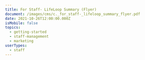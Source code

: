 ```yaml
---
title: For Staff- LifeLoop Summary (Flyer)
document: /images/cms/c._for_staff-_lifeloop_summary_flyer.pdf
date: 2021-10-26T12:00:00.000Z
isMobile: false
topics:
  - getting-started
  - staff-management
  - marketing
userTypes:
  - staff
---
```

